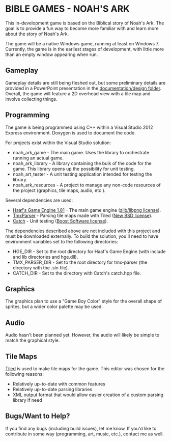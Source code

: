 # BIBLE GAMES - NOAH'S ARK

This in-development game is based on the Biblical story of Noah's Ark.  The goal is to provide a fun way to become more familiar with and learn more about the story of Noah's Ark.

The game will be a native Windows game, running at least on Windows 7.  Currently, the game is in the earliest stages of development, with little more than an empty window appearing when run.

## Gameplay

Gameplay details are still being fleshed out, but some preliminary details are provided in a PowerPoint presentation in the [documentation/design folder](noah_ark/documentation/design).  Overall, the game will feature a 2D overhead view with a tile map and involve collecting things.

## Programming

The game is being programmed using C++ within a Visual Studio 2012 Express environment.  Doxygen is used to document the code.

For projects exist within the Visual Studio solution:
* noah_ark_game - The main game.  Uses the library to orchestrate running an actual game.
* noah_ark_library - A library containing the bulk of the code for the game.  This library opens up the possibility for unit testing.
* noah_art_tester - A unit testing application intended for testing the library.
* noah_ark_resources - A project to manage any non-code resources of the project (graphics, tile maps, audio, etc.).

Several dependencies are used:
* [Haaf's Game Engine 1.81](http://hge.relishgames.com) - The main game engine ([zlib/libpng license](http://hge.relishgames.com/license.html)).
* [TmxParser](https://code.google.com/p/tmx-parser/) - Parsing tile maps made with Tiled ([New BSD license](https://code.google.com/p/tmx-parser/source/browse/trunk/LICENSE)).
* [Catch](https://github.com/philsquared/Catch) - Unit testing ([Boost Software license](https://github.com/philsquared/Catch/blob/master/LICENSE_1_0.txt)).

The dependencies described above are not included with this project and must be downloaded externally.  To build the solution, you'll need to have environment variables set to the following directories:

* HGE_DIR - Set to the root directory for Haaf's Game Engine (with include and lib directories and hge.dll).
* TMX_PARSER_DIR - Set to the root directory for tmx-parser (the directory with the .sln file).
* CATCH_DIR - Set to the directory with Catch's catch.hpp file.

## Graphics

The graphics plan to use a "Game Boy Color" style for the overall shape of sprites, but a wider color palette may be used.

## Audio

Audio hasn't been planned yet.  However, the audio will likely be simple to match the graphical style.

## Tile Maps

[Tiled](http://www.mapeditor.org/) is used to make tile maps for the game.  This editor was chosen for the following reasons:
* Relatively up-to-date with common features
* Relatively up-to-date parsing libraries
* XML output format that would allow easier creation of a custom parsing library if need

## Bugs/Want to Help?

If you find any bugs (including build issues), let me know.  If you'd like to contribute in some way (programming, art, music, etc.), contact me as well.
